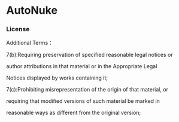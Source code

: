 # AutoNuke

### License

Additional Terms：

7(b):Requiring preservation of specified reasonable legal notices or

author attributions in that material or in the Appropriate Legal

Notices displayed by works containing it;

7(c):Prohibiting misrepresentation of the origin of that material, or

requiring that modified versions of such material be marked in

reasonable ways as different from the original version;
